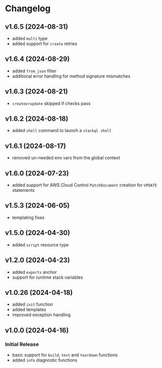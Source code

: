 # Changelog

## v1.6.5 (2024-08-31)

 * added `multi` type
 * added support for `create` retries

## v1.6.4 (2024-08-29)

 * added `from_json` filter
 * additional error handling for method signature mismatches

## v1.6.3 (2024-08-21)

 * `createorupdate` skipped if checks pass

## v1.6.2 (2024-08-18)

 * added `shell` command to launch a `stackql shell`

## v1.6.1 (2024-08-17)

 * removed un-needed env vars from the global context

## v1.6.0 (2024-07-23)

 * added support for AWS Cloud Control `PatchDocument` creation for `UPDATE` statements

## v1.5.3 (2024-06-05)

 * templating fixes

## v1.5.0 (2024-04-30)

 * added `script` resource type

## v1.2.0 (2024-04-23)

 * added `exports` anchor
 * support for runtime stack variables
 
## v1.0.26 (2024-04-18)

 * added `init` function
 * added templates
 * improved exception handling

## v1.0.0 (2024-04-16)

### Initial Release

 * basic support for `build`, `test` and `teardown` functions
 * added `info` diagnostic functions